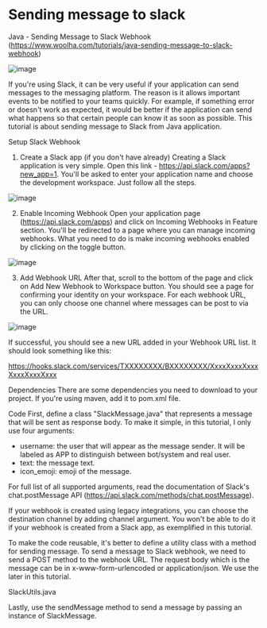 # Sending message to slack

Java - Sending Message to Slack Webhook (https://www.woolha.com/tutorials/java-sending-message-to-slack-webhook)

![image](https://user-images.githubusercontent.com/19717001/166907153-4ab3e90e-494a-4e0c-8886-9e723f4bae11.png)

If you're using Slack, it can be very useful if your application can send messages to the messaging platform.
The reason is it allows important events to be notified to your teams quickly. 
For example, if something error or doesn't work as expected, it would be better if the application can send 
what happens so that certain people can know it as soon as possible. This tutorial is about sending message
to Slack from Java application.

Setup Slack Webhook
1. Create a Slack app (if you don't have already)
Creating a Slack application is very simple. Open this link - https://api.slack.com/apps?new_app=1. 
You'll be asked to enter your application name and choose the development workspace. Just follow all the steps.

![image](https://user-images.githubusercontent.com/19717001/166907973-f0337c4d-23fb-4b72-b2b1-d5b39a930521.png)

2. Enable Incoming Webhook
Open your application page (https://api.slack.com/apps) and click on Incoming Webhooks in Feature section. 
You'll be redirected to a page where you can manage incoming webhooks. 
What you need to do is make incoming webhooks enabled by clicking on the toggle button.

![image](https://user-images.githubusercontent.com/19717001/166908419-1965864e-d7f4-43cc-9a86-88b4a4beaa60.png)

3. Add Webhook URL
After that, scroll to the bottom of the page and click on Add New Webhook to Workspace button. 
You should see a page for confirming your identity on your workspace. For each webhook URL, 
you can only choose one channel where messages can be post to via the URL.

![image](https://user-images.githubusercontent.com/19717001/166910384-2dbb0127-fa4c-451c-807e-b11e698a520c.png)

If successful, you should see a new URL added in your Webhook URL list. It should look something like this:

https://hooks.slack.com/services/TXXXXXXXX/BXXXXXXXX/XxxxXxxxXxxxXxxxXxxxXxxx

Dependencies
There are some dependencies you need to download to your project. If you're using maven, add it to pom.xml file.

Code
First, define a class "SlackMessage.java" that represents a message that will be sent as response body.
To make it simple, in this tutorial, I only use four arguments:

- username: the user that will appear as the message sender. It will be labeled as APP to distinguish between
  bot/system and real user.
- text: the message text.
- icon_emoji: emoji of the message.

For full list of all supported arguments, read the documentation of Slack's chat.postMessage API 
(https://api.slack.com/methods/chat.postMessage).

If your webhook is created using legacy integrations, you can choose the destination channel by adding channel argument.
You won't be able to do it if your webhook is created from a Slack app, as exemplified in this tutorial.

To make the code reusable, it's better to define a utility class with a method for sending message. 
To send a message to Slack webhook, we need to send a POST method to the webhook URL. 
The request body which is the message can be in x-www-form-urlencoded or application/json. We use the later in this tutorial.

SlackUtils.java

Lastly, use the sendMessage method to send a message by passing an instance of SlackMessage.

